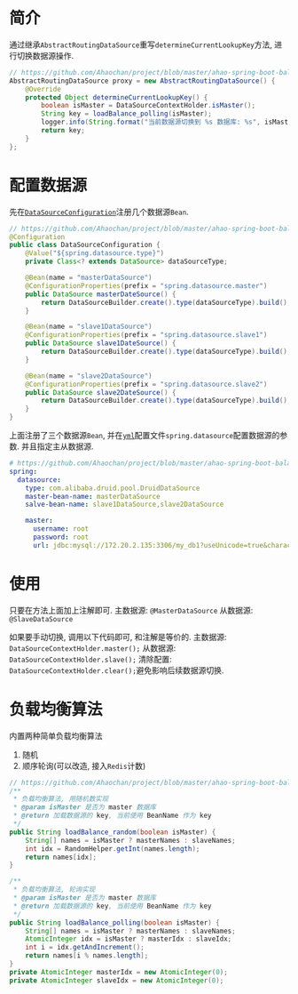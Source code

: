 # 简介
通过继承`AbstractRoutingDataSource`重写`determineCurrentLookupKey`方法, 进行切换数据源操作.

```java
// https://github.com/Ahaochan/project/blob/master/ahao-spring-boot-balance-datasources/src/main/java/com/ahao/spring/boot/datasources/datasource/LoadBalanceConfiguration.java#L40-L48
AbstractRoutingDataSource proxy = new AbstractRoutingDataSource() {
    @Override
    protected Object determineCurrentLookupKey() {
        boolean isMaster = DataSourceContextHolder.isMaster();
        String key = loadBalance_polling(isMaster);
        logger.info(String.format("当前数据源切换到 %s 数据库: %s", isMaster ? "Master" : "Slave", key));
        return key;
    }
};
```

# 配置数据源
先在[`DataSourceConfiguration`](./ahao-spring-boot-balance-datasources/src/main/java/com/ahao/spring/boot/datasources/datasource/DataSourceConfiguration.java)注册几个数据源`Bean`.

```java
// https://github.com/Ahaochan/project/blob/master/ahao-spring-boot-balance-datasources/src/main/java/com/ahao/spring/boot/datasources/datasource/DataSourceConfiguration.java#L14-L36
@Configuration
public class DataSourceConfiguration {
    @Value("${spring.datasource.type}")
    private Class<? extends DataSource> dataSourceType;

    @Bean(name = "masterDataSource")
    @ConfigurationProperties(prefix = "spring.datasource.master")
    public DataSource masterDateSource() {
        return DataSourceBuilder.create().type(dataSourceType).build();
    }

    @Bean(name = "slave1DataSource")
    @ConfigurationProperties(prefix = "spring.datasource.slave1")
    public DataSource slave1DateSource() {
        return DataSourceBuilder.create().type(dataSourceType).build();
    }

    @Bean(name = "slave2DataSource")
    @ConfigurationProperties(prefix = "spring.datasource.slave2")
    public DataSource slave2DateSource() {
        return DataSourceBuilder.create().type(dataSourceType).build();
    }
}
```

上面注册了三个数据源`Bean`, 并在[`yml`](./ahao-spring-boot-balance-datasources/src/main/resources/application.yml)配置文件`spring.datasource`配置数据源的参数.
并且指定主从数据源.

```yaml
# https://github.com/Ahaochan/project/blob/master/ahao-spring-boot-balance-datasources/src/main/resources/application.yml#L2-L11
spring:
  datasource:
    type: com.alibaba.druid.pool.DruidDataSource
    master-bean-name: masterDataSource
    salve-bean-name: slave1DataSource,slave2DataSource

    master:
      username: root
      password: root
      url: jdbc:mysql://172.20.2.135:3306/my_db1?useUnicode=true&characterEncoding=utf8&zeroDateTimeBehavior=convertToNull&useSSL=false
```

# 使用
只要在方法上面加上注解即可.
主数据源: `@MasterDataSource`
从数据源: `@SlaveDataSource`

如果要手动切换, 调用以下代码即可, 和注解是等价的.
主数据源: `DataSourceContextHolder.master();`
从数据源: `DataSourceContextHolder.slave();`
清除配置: `DataSourceContextHolder.clear();`避免影响后续数据源切换.


# 负载均衡算法
内置两种简单负载均衡算法
1. 随机
2. 顺序轮询(可以改造, 接入`Redis`计数)

```java
// https://github.com/Ahaochan/project/blob/master/ahao-spring-boot-balance-datasources/src/main/java/com/ahao/spring/boot/datasources/datasource/LoadBalanceConfiguration.java#L62-L85
/**
 * 负载均衡算法, 用随机数实现
 * @param isMaster 是否为 master 数据库
 * @return 加载数据源的 key, 当前使用 BeanName 作为 key
 */
public String loadBalance_random(boolean isMaster) {
    String[] names = isMaster ? masterNames : slaveNames;
    int idx = RandomHelper.getInt(names.length);
    return names[idx];
}

/**
 * 负载均衡算法, 轮询实现
 * @param isMaster 是否为 master 数据库
 * @return 加载数据源的 key, 当前使用 BeanName 作为 key
 */
public String loadBalance_polling(boolean isMaster) {
    String[] names = isMaster ? masterNames : slaveNames;
    AtomicInteger idx = isMaster ? masterIdx : slaveIdx;
    int i = idx.getAndIncrement();
    return names[i % names.length];
}
private AtomicInteger masterIdx = new AtomicInteger(0);
private AtomicInteger slaveIdx = new AtomicInteger(0);
```